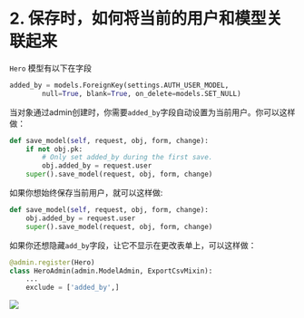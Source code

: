 # 2. 保存时，如何将当前的用户和模型关联起来
`Hero` 模型有以下在字段
```Python
added_by = models.ForeignKey(settings.AUTH_USER_MODEL,
        null=True, blank=True, on_delete=models.SET_NULL)
```
当对象通过admin创建时，你需要`added_by`字段自动设置为当前用户。你可以这样做：
```Python
def save_model(self, request, obj, form, change):
    if not obj.pk:
        # Only set added_by during the first save.
        obj.added_by = request.user
    super().save_model(request, obj, form, change)
```
如果你想始终保存当前用户，就可以这样做:
```Python
def save_model(self, request, obj, form, change):
    obj.added_by = request.user
    super().save_model(request, obj, form, change)
```
如果你还想隐藏`add_by`字段，让它不显示在更改表单上，可以这样做：
```Python
@admin.register(Hero)
class HeroAdmin(admin.ModelAdmin, ExportCsvMixin):
    ...
    exclude = ['added_by',]
```
![](https://books.agiliq.com/projects/django-admin-cookbook/en/latest/_images/changeview_readonly.png)
